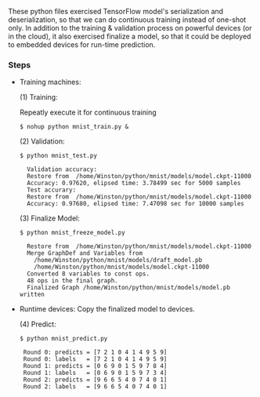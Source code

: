 These python files exercised TensorFlow model's serialization and deserialization, so that 
we can do continuous training instead of one-shot only. In addition to the training & validation
process on powerful devices (or in the cloud), it also exercised finalize a model, so that it 
could be deployed to embedded devices for run-time prediction.

### Steps
- Training machines:

    (1) Training:
       
    Repeatly execute it for continuous training

    ```
    $ nohup python mnist_train.py &
    ```
    (2) Validation:
    ```    
    $ python mnist_test.py
        
      Validation accuracy:
      Restore from  /home/Winston/python/mnist/models/model.ckpt-11000
      Accuracy: 0.97620, elipsed time: 3.78499 sec for 5000 samples
      Test accurary:
      Restore from  /home/Winston/python/mnist/models/model.ckpt-11000
      Accuracy: 0.97680, elipsed time: 7.47098 sec for 10000 samples
    ```
    (3) Finalize Model:
    ```
    $ python mnist_freeze_model.py 
    
      Restore from  /home/Winston/python/mnist/models/model.ckpt-11000
      Merge GraphDef and Variables from 
        /home/Winston/python/mnist/models/draft_model.pb 
        /home/Winston/python/mnist/models/model.ckpt-11000
      Converted 8 variables to const ops.
      48 ops in the final graph.
      Finalized Graph /home/Winston/python/mnist/models/model.pb written
    ```

- Runtime devices:
    Copy the finalized model to devices.

    (4) Predict:
    ```
   $ python mnist_predict.py 
    
     Round 0: predicts = [7 2 1 0 4 1 4 9 5 9] 
     Round 0: labels   = [7 2 1 0 4 1 4 9 5 9] 
     Round 1: predicts = [0 6 9 0 1 5 9 7 8 4] 
     Round 1: labels   = [0 6 9 0 1 5 9 7 3 4] 
     Round 2: predicts = [9 6 6 5 4 0 7 4 0 1] 
     Round 2: labels   = [9 6 6 5 4 0 7 4 0 1]  
    ```


